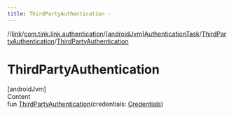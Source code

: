```yaml
---
title: ThirdPartyAuthentication -
---
```

//[link](../../../index.md)/[com.tink.link.authentication](../../index.md)/[[androidJvm]AuthenticationTask](../index.md)/[ThirdPartyAuthentication](index.md)/[ThirdPartyAuthentication](-third-party-authentication.md)



# ThirdPartyAuthentication  
[androidJvm]  
Content  
fun [ThirdPartyAuthentication](-third-party-authentication.md)(credentials: [Credentials](../../../com.tink.model.credentials/[android-jvm]-credentials/index.md))  



